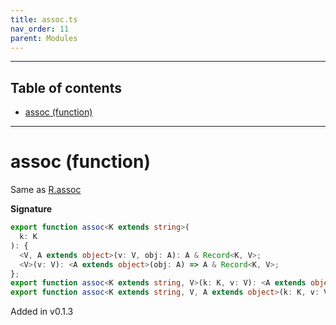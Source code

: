 ```yaml
---
title: assoc.ts
nav_order: 11
parent: Modules
---
```


---

<h2 class="text-delta">Table of contents</h2>

- [assoc (function)](#assoc-function)

---

# assoc (function)

Same as [R.assoc](https://ramdajs.com/docs/#assoc)

**Signature**

```ts
export function assoc<K extends string>(
  k: K
): {
  <V, A extends object>(v: V, obj: A): A & Record<K, V>;
  <V>(v: V): <A extends object>(obj: A) => A & Record<K, V>;
};
export function assoc<K extends string, V>(k: K, v: V): <A extends object>(obj: A) => A & Record<K, V>;
export function assoc<K extends string, V, A extends object>(k: K, v: V, obj: A): A & Record<K, V>; { ... }
```

Added in v0.1.3
